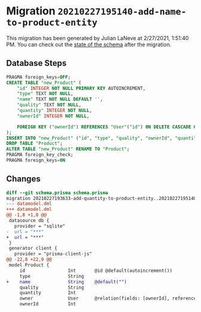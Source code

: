 # Migration `20210227195140-add-name-to-product-entity`

This migration has been generated by Julian LaNeve at 2/27/2021, 1:51:40 PM.
You can check out the [state of the schema](./schema.prisma) after the migration.

## Database Steps

```sql
PRAGMA foreign_keys=OFF;
CREATE TABLE "new_Product" (
    "id" INTEGER NOT NULL PRIMARY KEY AUTOINCREMENT,
    "type" TEXT NOT NULL,
    "name" TEXT NOT NULL DEFAULT '',
    "quality" TEXT NOT NULL,
    "quantity" INTEGER NOT NULL,
    "ownerId" INTEGER NOT NULL,

    FOREIGN KEY ("ownerId") REFERENCES "User"("id") ON DELETE CASCADE ON UPDATE CASCADE
);
INSERT INTO "new_Product" ("id", "type", "quality", "ownerId", "quantity") SELECT "id", "type", "quality", "ownerId", "quantity" FROM "Product";
DROP TABLE "Product";
ALTER TABLE "new_Product" RENAME TO "Product";
PRAGMA foreign_key_check;
PRAGMA foreign_keys=ON
```

## Changes

```diff
diff --git schema.prisma schema.prisma
migration 20210227193633-add-quantity-to-product-entity..20210227195140-add-name-to-product-entity
--- datamodel.dml
+++ datamodel.dml
@@ -1,8 +1,8 @@
 datasource db {
   provider = "sqlite"
-  url = "***"
+  url = "***"
 }
 generator client {
   provider = "prisma-client-js"
@@ -22,8 +22,9 @@
 model Product {
     id                Int       @id @default(autoincrement())
     type              String
+    name              String    @default("")
     quality           String
     quantity          Int
     owner             User      @relation(fields: [ownerId], references: [id])
     ownerId           Int
```


